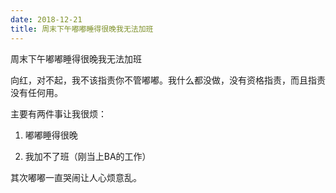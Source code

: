 ```yaml
---
date: 2018-12-21
title: 周末下午嘟嘟睡得很晚我无法加班
---
```

周末下午嘟嘟睡得很晚我无法加班

向红，对不起，我不该指责你不管嘟嘟。我什么都没做，没有资格指责，而且指责没有任何用。

主要有两件事让我很烦：

1. 嘟嘟睡得很晚

2. 我加不了班（刚当上BA的工作）

其次嘟嘟一直哭闹让人心烦意乱。
